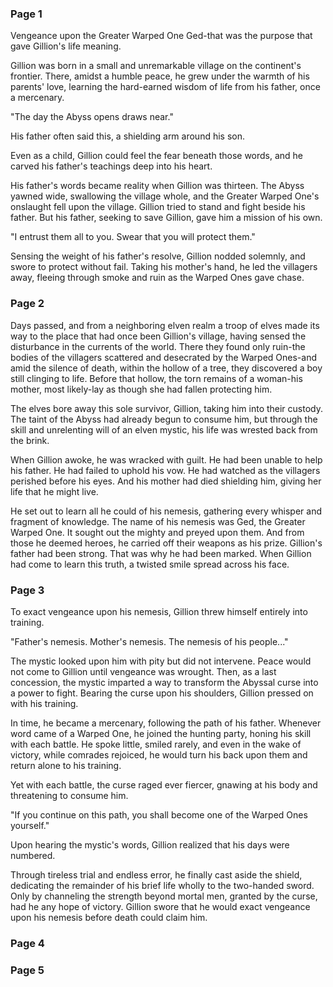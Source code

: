 ### Page 1  
Vengeance upon the Greater Warped One Ged-that was the purpose that gave Gillion's life meaning.  

Gillion was born in a small and unremarkable village on the continent's frontier. There, amidst a humble peace, he grew under the warmth of his parents' love, learning the hard-earned wisdom of life from his father, once a mercenary.  

"The day the Abyss opens draws near."  

His father often said this, a shielding arm around his son.  

Even as a child, Gillion could feel the fear beneath those words, and he carved his father's teachings deep into his heart.  

His father's words became reality when Gillion was thirteen. The Abyss yawned wide, swallowing the village whole, and the Greater Warped One's onslaught fell upon the village. Gillion tried to stand and fight beside his father. But his father, seeking to save Gillion, gave him a mission of his own.  

"I entrust them all to you. Swear that you will protect them."  

Sensing the weight of his father's resolve, Gillion nodded solemnly, and swore to protect without fail. Taking his mother's hand, he led the villagers away, fleeing through smoke and ruin as the Warped Ones gave chase.  

### Page 2  
Days passed, and from a neighboring elven realm a troop of elves made its way to the place that had once been Gillion's village, having sensed the disturbance in the currents of the world. There they found only ruin-the bodies of the villagers scattered and desecrated by the Warped Ones-and amid the silence of death, within the hollow of a tree, they discovered a boy still clinging to life. Before that hollow, the torn remains of a woman-his mother, most likely-lay as though she had fallen protecting him.  

The elves bore away this sole survivor, Gillion, taking him into their custody. The taint of the Abyss had already begun to consume him, but through the skill and unrelenting will of an elven mystic, his life was wrested back from the brink.  

When Gillion awoke, he was wracked with guilt. He had been unable to help his father. He had failed to uphold his vow. He had watched as the villagers perished before his eyes. And his mother had died shielding him, giving her life that he might live.  

He set out to learn all he could of his nemesis, gathering every whisper and fragment of knowledge. The name of his nemesis was Ged, the Greater Warped One. It sought out the mighty and preyed upon them. And from those he deemed heroes, he carried off their weapons as his prize. Gillion's father had been strong. That was why he had been marked. When Gillion had come to learn this truth, a twisted smile spread across his face.  

### Page 3  
To exact vengeance upon his nemesis, Gillion threw himself entirely into training.  

"Father's nemesis. Mother's nemesis. The nemesis of his people..."  

The mystic looked upon him with pity but did not intervene. Peace would not come to Gillion until vengeance was wrought. Then, as a last concession, the mystic imparted a way to transform the Abyssal curse into a power to fight. Bearing the curse upon his shoulders, Gillion pressed on with his training.  

In time, he became a mercenary, following the path of his father. Whenever word came of a Warped One, he joined the hunting party, honing his skill with each battle. He spoke little, smiled rarely, and even in the wake of victory, while comrades rejoiced, he would turn his back upon them and return alone to his training.  

Yet with each battle, the curse raged ever fiercer, gnawing at his body and threatening to consume him.  

"If you continue on this path, you shall become one of the Warped Ones yourself."  

Upon hearing the mystic's words, Gillion realized that his days were numbered.  

Through tireless trial and endless error, he finally cast aside the shield, dedicating the remainder of his brief life wholly to the two-handed sword. Only by channeling the strength beyond mortal men, granted by the curse, had he any hope of victory. Gillion swore that he would exact vengeance upon his nemesis before death could claim him.  

### Page 4  


### Page 5  

